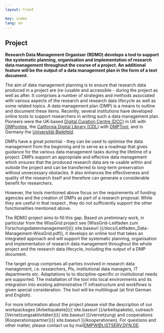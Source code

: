 ```yaml
---
layout: front

key: index
lang: en
---
```


Project
-------

**Research Data Management Organiser (RDMO) develops a tool to support the systematic planning, organisation and implementation of research data management throughout the course of a project. An additional feature will be the output of a data management plan in the form of a text document.**

The aim of data management planning is to ensure that research data produced in a project are (re-)usable and accessible - during the project as well as after. It comprises a number of strategies and methods associated with various aspects of the research and research data lifecycle as well as some related topics. A data management plan (DMP) is a means to outline and document these items. Recently, several institutions have developed online tools to support researchers in writing such a data management plan. Pioneers were the UK-based [Digital Curation Centre (DCC)](http://www.dcc.ac.uk) in UK with [DMPonline](https://dmponline.dcc.ac.uk), the [California Digital Library (CDL)](http://www.cdlib.org) with [DMPTool](https://dmptool.org/), and in Germany the [Universität Bielefeld](https://data.uni-bielefeld.de/de/data-management-plan).

DMPs have a great potential - they can be used to optimise the data management from the beginning and to serve as a roadmap that gives guidance for the various data management tasks during the lifetime of a project. DMPs support an appropriate and effective data management which ensures that the produced research data are re-usable within and outside the project and can be transferred to long-term preservation without unnecessary obstacles. It also enhances the effectiveness and quality of the research itself and therefore can generate a considerable benefit for researchers.

However, the tools mentioned above focus on the requirements of funding agencies and the creation of DMPs as part of a research proposal. While they are useful in that respect , they do not sufficiently support the other functionalities mentioned above. 

The RDMO project aims to fill this gap. Based on preliminary work, in particular from the WissGrid project  see  [WissGrid-Leitfaden zum Forschungsdatenmanagement]({{ site.baseurl }}/docs/Leitfaden_Data-Management-WissGrid.pdf)), it develops an online tool that takes an integrated approach and will support the systematic planning, organisation and implementation of research data management throughout the whole project and the research data lifecycle, including the output of a DMP document. 

The target group comprises all parties involved in research data management, i.e. researchers, PIs, institutional data managers, IT departments etc. Adaptations to to discipline-specific or institutional needs are supported. The installation of the tool into local environments and its integration into existing administrative IT infrastructure and workflows is given special consideration. The tool will be multilingual (at first German and English). 

For more information about the project please visit the description of our workpackages [Arbeitspakete]({{ site.baseurl }}/arbeitspakete), outreach [Vernetzungsaktivitäten]({{ site.baseurl }}/vernetzung) and cooperations [Kooperationspartner]({{ site.baseurl }}/kooperationen). For questions and other matter, please  contact us by mail<a href="mailto:DMPW@LISTSERV.DFN.DE">DMPW@LISTSERV.DFN.DE</a>.

